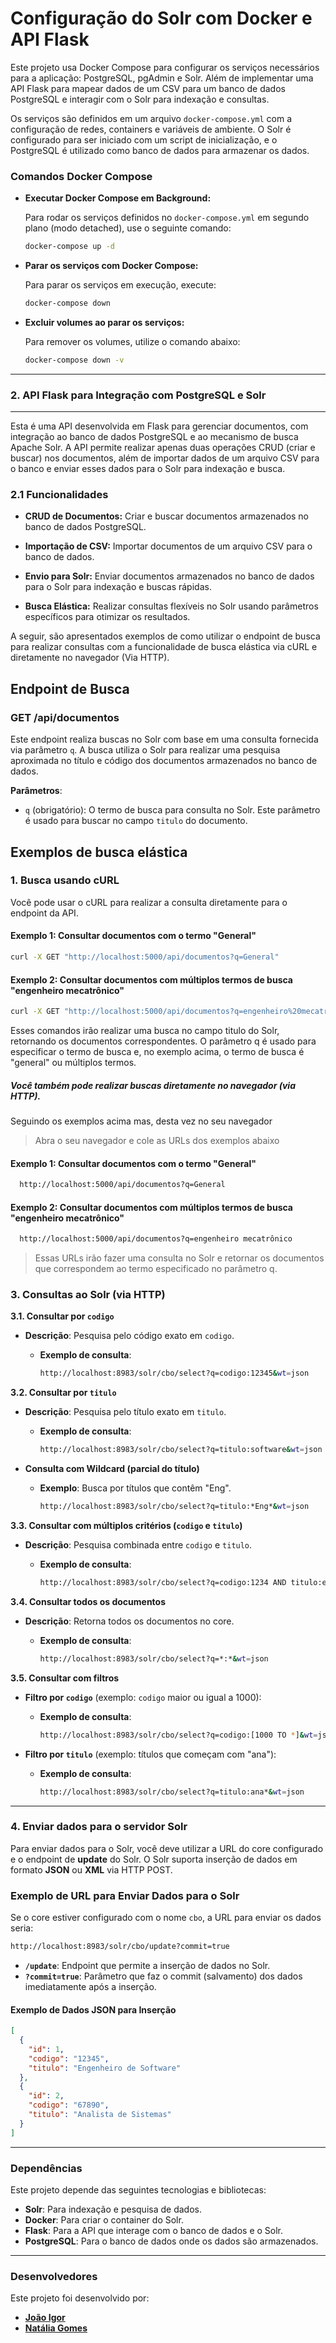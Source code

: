 # Configuração do Solr com Docker e API Flask

Este projeto usa Docker Compose para configurar os serviços necessários para a aplicação: PostgreSQL, pgAdmin e Solr. Além de implementar uma API Flask para mapear dados de um CSV para um banco de dados PostgreSQL e interagir com o Solr para indexação e consultas.

Os serviços são definidos em um arquivo `docker-compose.yml` com a configuração de redes, containers e variáveis de ambiente. O Solr é configurado para ser iniciado com um script de inicialização, e o PostgreSQL é utilizado como banco de dados para armazenar os dados.

### **Comandos Docker Compose**

- **Executar Docker Compose em Background:**
  
  Para rodar os serviços definidos no `docker-compose.yml` em segundo plano (modo detached), use o seguinte comando:
  
  ```bash
  docker-compose up -d
  ```

- **Parar os serviços com Docker Compose:**

  Para parar os serviços em execução, execute:
  
  ```bash
  docker-compose down
  ```

- **Excluir volumes ao parar os serviços:**

  Para remover os volumes, utilize o comando abaixo:
  
  ```bash
  docker-compose down -v
  ```

---

### 2. **API Flask para Integração com PostgreSQL e Solr**

---

Esta é uma API desenvolvida em Flask para gerenciar documentos, com integração ao banco de dados PostgreSQL e ao mecanismo de busca Apache Solr. A API permite realizar apenas duas operações CRUD (criar e buscar) nos documentos, além de importar dados de um arquivo CSV para o banco e enviar esses dados para o Solr para indexação e busca.

### **2.1 Funcionalidades**

- **CRUD de Documentos:** Criar e buscar documentos armazenados no banco de dados PostgreSQL.

- **Importação de CSV:** Importar documentos de um arquivo CSV para o banco de dados.

- **Envio para Solr:** Enviar documentos armazenados no banco de dados para o Solr para indexação e buscas rápidas.

- **Busca Elástica:**  Realizar consultas flexíveis no Solr usando parâmetros específicos para otimizar os resultados.

A seguir, são apresentados exemplos de como utilizar o endpoint de busca para realizar consultas com a funcionalidade de busca elástica via cURL e diretamente no navegador (Via HTTP).

## Endpoint de Busca

### **GET /api/documentos**
Este endpoint realiza buscas no Solr com base em uma consulta fornecida via parâmetro `q`. A busca utiliza o Solr para realizar uma pesquisa aproximada no título e código dos documentos armazenados no banco de dados.

**Parâmetros**:
- `q` (obrigatório): O termo de busca para consulta no Solr. Este parâmetro é usado para buscar no campo `titulo` do documento.


## Exemplos de busca elástica

### 1. **Busca usando cURL**

Você pode usar o cURL para realizar a consulta diretamente para o endpoint da API.

#### Exemplo 1: Consultar documentos com o termo "General"
```bash
curl -X GET "http://localhost:5000/api/documentos?q=General"
```

#### Exemplo 2: Consultar documentos com múltiplos termos de busca "engenheiro mecatrônico"
```bash
curl -X GET "http://localhost:5000/api/documentos?q=engenheiro%20mecatrônico"
```

Esses comandos irão realizar uma busca no campo titulo do Solr, retornando os documentos correspondentes. O parâmetro q é usado para especificar o termo de busca e, no exemplo acima, o termo de busca é "general" ou múltiplos termos.

##### **Você também pode realizar buscas diretamente no navegador (via HTTP).**

Seguindo os exemplos acima mas, desta vez no seu navegador

> Abra o seu navegador e cole as URLs dos exemplos abaixo 

#### Exemplo 1: Consultar documentos com o termo "General"
```bash
  http://localhost:5000/api/documentos?q=General
```

#### Exemplo 2: Consultar documentos com múltiplos termos de busca "engenheiro mecatrônico" 
```bash
  http://localhost:5000/api/documentos?q=engenheiro mecatrônico
```
> Essas URLs irão fazer uma consulta no Solr e retornar os documentos que correspondem ao termo especificado no parâmetro q.

### **3. Consultas ao Solr (via HTTP)**

**3.1. Consultar por `codigo`**

- **Descrição**: Pesquisa pelo código exato em `codigo`.

  - **Exemplo de consulta**:

    ```bash
    http://localhost:8983/solr/cbo/select?q=codigo:12345&wt=json
    ```

**3.2. Consultar por `titulo`**

- **Descrição**: Pesquisa pelo título exato em `titulo`.

  - **Exemplo de consulta**:

    ```bash
    http://localhost:8983/solr/cbo/select?q=titulo:software&wt=json
    ```

- **Consulta com Wildcard (parcial do título)**

  - **Exemplo**: Busca por títulos que contêm "Eng".

    ```bash
    http://localhost:8983/solr/cbo/select?q=titulo:*Eng*&wt=json
    ```

**3.3. Consultar com múltiplos critérios (`codigo` e `titulo`)**

- **Descrição**: Pesquisa combinada entre `codigo` e `titulo`.
  - **Exemplo de consulta**:
  
    ```bash
    http://localhost:8983/solr/cbo/select?q=codigo:1234 AND titulo:engenheiro&wt=json
    ```

**3.4. Consultar todos os documentos**

- **Descrição**: Retorna todos os documentos no core.
  - **Exemplo de consulta**:

    ```bash
    http://localhost:8983/solr/cbo/select?q=*:*&wt=json
    ```

**3.5. Consultar com filtros**

- **Filtro por `codigo`** (exemplo: `codigo` maior ou igual a 1000):
  
  - **Exemplo de consulta**:

    ```bash
    http://localhost:8983/solr/cbo/select?q=codigo:[1000 TO *]&wt=json
    ```

- **Filtro por `titulo`** (exemplo: títulos que começam com "ana"):
  
  - **Exemplo de consulta**:

    ```bash
    http://localhost:8983/solr/cbo/select?q=titulo:ana*&wt=json
    ```

---

### **4. Enviar dados para o servidor Solr**

Para enviar dados para o Solr, você deve utilizar a URL do core configurado e o endpoint de **update** do Solr. O Solr suporta inserção de dados em formato **JSON** ou **XML** via HTTP POST.

### **Exemplo de URL para Enviar Dados para o Solr**

Se o core estiver configurado com o nome `cbo`, a URL para enviar os dados seria:

```bash
http://localhost:8983/solr/cbo/update?commit=true
```

- **`/update`**: Endpoint que permite a inserção de dados no Solr.
- **`?commit=true`**: Parâmetro que faz o commit (salvamento) dos dados imediatamente após a inserção.

#### **Exemplo de Dados JSON para Inserção**

```json
[
  {
    "id": 1,
    "codigo": "12345",
    "titulo": "Engenheiro de Software"
  },
  {
    "id": 2,
    "codigo": "67890",
    "titulo": "Analista de Sistemas"
  }
]
```

---

### **Dependências**

Este projeto depende das seguintes tecnologias e bibliotecas:

- **Solr**: Para indexação e pesquisa de dados.
- **Docker**: Para criar o container do Solr.
- **Flask**: Para a API que interage com o banco de dados e o Solr.
- **PostgreSQL**: Para o banco de dados onde os dados são armazenados.

---

### **Desenvolvedores**

Este projeto foi desenvolvido por:

- **[João Igor](https://github.com/ignizxl)**
- **[Natália Gomes](https://github.com/nataliatsi)**
